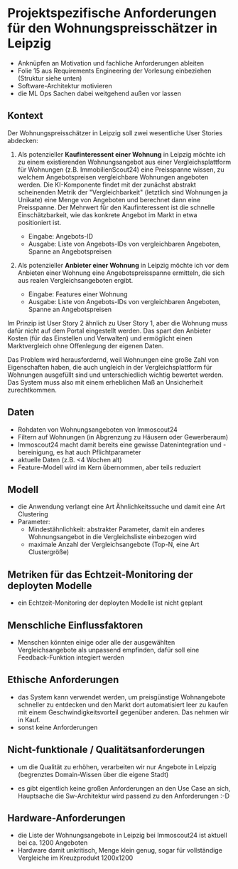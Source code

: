 # Projektspezifische Anforderungen für den Wohnungspreisschätzer in Leipzig

- Anknüpfen an Motivation und fachliche Anforderungen ableiten
- Folie 15 aus Requirements Engineering der Vorlesung einbeziehen (Struktur siehe unten)
- Software-Architektur motivieren
- die ML Ops Sachen dabei weitgehend außen vor lassen

## Kontext
<!-- Define the context in which the AI-component is deployed and operates -->

Der Wohnungspreisschätzer in Leipzig soll zwei wesentliche User Stories abdecken:

1) Als potenzieller **Kaufinteressent einer Wohnung** in Leipzig möchte ich zu einem existierenden 
Wohnungsangebot aus einer Vergleichsplattform für Wohnungen (z.B. ImmobilienScout24) eine
Preisspanne wissen, zu welchem Angebotspreisen vergleichbare Wohnungen angeboten werden. Die KI-Komponente
findet mit der zunächst abstrakt scheinenden Metrik der "Vergleichbarkeit" (letztlich sind Wohnungen ja
Unikate) eine Menge von Angeboten und berechnet dann eine Preisspanne. 
Der Mehrwert für den Kaufinteressent ist die schnelle Einschätzbarkeit, wie das konkrete Angebot im Markt
in etwa positioniert ist.

   - Eingabe: Angebots-ID
   - Ausgabe: Liste von Angebots-IDs von vergleichbaren Angeboten, Spanne an Angebotspreisen

2) Als potenzieller **Anbieter einer Wohnung** in Leipzig möchte ich vor dem Anbieten einer Wohnung eine 
Angebotspreisspanne ermitteln, die sich aus realen Vergleichsangeboten ergibt.

    - Eingabe: Features einer Wohnung
    - Ausgabe: Liste von Angebots-IDs von vergleichbaren Angeboten, Spanne an Angebotspreisen

Im Prinzip ist User Story 2 ähnlich zu User Story 1, aber die Wohnung muss dafür nicht auf dem Portal 
eingestellt werden. Das spart den Anbieter Kosten (für das Einstellen und Verwalten) und ermöglicht einen
Marktvergleich ohne Offenlegung der eigenen Daten.

Das Problem wird herausfordernd, weil Wohnungen eine große Zahl von Eigenschaften haben, die auch ungleich
in der Vergleichsplattform für Wohnungen ausgefüllt sind und unterschiedlich wichtig bewertet werden. 
Das System muss also mit einem erheblichen Maß an Unsicherheit zurechtkommen.

## Daten
<!-- Define requirements on the used data to ensure correct/desired functional and non-functional behavior of the 
system -->

* Rohdaten von Wohnungsangeboten von Immoscout24
* Filtern auf Wohnungen (in Abgrenzung zu Häusern oder Gewerberaum)
* Immoscout24 macht damit bereits eine gewisse Datenintegration und -bereinigung, es hat auch Pflichtparameter
* aktuelle Daten (z.B. <4 Wochen alt)
* Feature-Modell wird im Kern übernommen, aber teils reduziert

## Modell 
<!-- Define model type, parameters, metrics, dimensions, adaptability, portability. -->

* die Anwendung verlangt eine Art Ähnlichkeitssuche und damit eine Art Clustering
* Parameter: 
  * Mindestähnlichkeit: abstrakter Parameter, damit ein anderes Wohnungsangebot in die Vergleichsliste einbezogen wird
  * maximale Anzahl der Vergleichsangebote (Top-N, eine Art Clustergröße)

## Metriken für das Echtzeit-Monitoring der deployten Modelle
<!-- Enable a continuous improvement and early data/model shift detection -->

* ein Echtzeit-Monitoring der deployten Modelle ist nicht geplant

## Menschliche Einflussfaktoren
<!-- Define how humans react on, for example, automated decisions -->

* Menschen könnten einige oder alle der ausgewählten Vergleichsangebote als unpassend empfinden, dafür
soll eine Feedback-Funktion integiert werden

## Ethische Anforderungen
<!-- Define what ethical decisions are made by the system and how ethical aspects will be addressed. -->

* das System kann verwendet werden, um preisgünstige Wohnangebote schneller zu entdecken und den Markt dort
automatisiert leer zu kaufen mit einem Geschwindigkeitsvorteil gegenüber anderen. Das nehmen wir in Kauf.
* sonst keine Anforderungen

## Nicht-funktionale / Qualitätsanforderungen
<!-- Define requirements on quality attributes (explainability, legal req.) -->

* um die Qualität zu erhöhen, verarbeiten wir nur Angebote in Leipzig (begrenztes Domain-Wissen über die eigene Stadt)

* es gibt eigentlich keine großen Anforderungen an den Use Case an sich, Hauptsache die Sw-Architektur
wird passend zu den Anforderungen :-D

## Hardware-Anforderungen
<!-- Specify the HW systems the AI component trains and inferences on. -->

* die Liste der Wohnungsangebote in Leipzig bei Immoscout24 ist aktuell bei ca. 1200 Angeboten
* Hardware damit unkritisch, Menge klein genug, sogar für vollständige Vergleiche im Kreuzprodukt 1200x1200